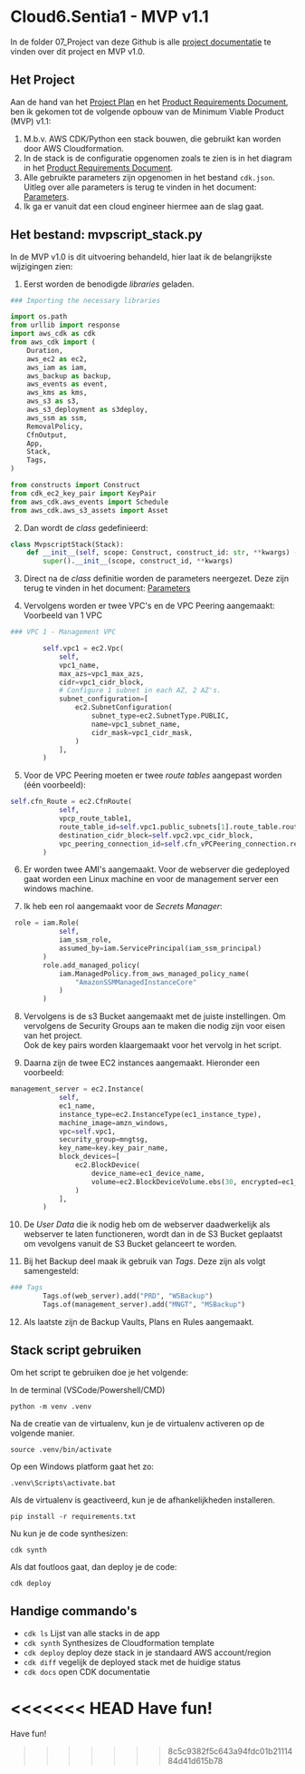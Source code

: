 
# Cloud6.Sentia1 - MVP v1.1

In de folder 07_Project van deze Github is alle [project documentatie](https://github.com/techgrounds/cloud-6-repo-henkvanderduim/tree/main/07_Project#readme) te vinden over dit project en MVP v1.0.

## Het Project
Aan de hand van het [Project Plan](https://docs.google.com/document/d/1CT8AtpS_o81EeGhCEzPSn8XVu-lkvngzHyz8zWnoGmE/edit) en het [Product Requirements Document](https://github.com/techgrounds/cloud-6-repo-henkvanderduim/blob/main/07_Project/Product_Requirements_Document.md), ben ik gekomen tot de volgende opbouw van de Minimum Viable Product (MVP) v1.1:  
1. M.b.v. AWS CDK/Python een stack bouwen, die gebruikt kan worden door AWS Cloudformation.
2. In de stack is de configuratie opgenomen zoals te zien is in het diagram in het [Product Requirements Document](https://github.com/techgrounds/cloud-6-repo-henkvanderduim/blob/main/07_Project/Product_Requirements_Document.md).
3. Alle gebruikte parameters zijn opgenomen in het bestand `cdk.json`. Uitleg over alle parameters is terug te vinden in het document: [Parameters](../mvpscript/parameters.md).
4. Ik ga er vanuit dat een cloud engineer hiermee aan de slag gaat. 

## Het bestand: mvpscript_stack.py
In de MVP v1.0 is dit uitvoering behandeld, hier laat ik de belangrijkste wijzigingen zien:  
1. Eerst worden de benodigde *libraries* geladen.  
```python
### Importing the necessary libraries

import os.path
from urllib import response
import aws_cdk as cdk
from aws_cdk import (
    Duration,
    aws_ec2 as ec2,
    aws_iam as iam,
    aws_backup as backup,
    aws_events as event,
    aws_kms as kms,
    aws_s3 as s3,
    aws_s3_deployment as s3deploy,
    aws_ssm as ssm,
    RemovalPolicy,
    CfnOutput,
    App,
    Stack,
    Tags,
)

from constructs import Construct
from cdk_ec2_key_pair import KeyPair
from aws_cdk.aws_events import Schedule
from aws_cdk.aws_s3_assets import Asset
```

2. Dan wordt de *class* gedefinieerd:  
```python
class MvpscriptStack(Stack):
    def __init__(self, scope: Construct, construct_id: str, **kwargs) -> None:
        super().__init__(scope, construct_id, **kwargs)
```

3. Direct na de *class* definitie worden de parameters neergezet. Deze zijn terug te vinden in het document: [Parameters](../mvpscript/parameters.md)

4. Vervolgens worden er twee VPC's en de VPC Peering aangemaakt:  
Voorbeeld van 1 VPC  
```python
### VPC 1 - Management VPC

        self.vpc1 = ec2.Vpc(
            self,
            vpc1_name,
            max_azs=vpc1_max_azs,
            cidr=vpc1_cidr_block,
            # Configure 1 subnet in each AZ, 2 AZ's.
            subnet_configuration=[
                ec2.SubnetConfiguration(
                    subnet_type=ec2.SubnetType.PUBLIC,
                    name=vpc1_subnet_name,
                    cidr_mask=vpc1_cidr_mask,
                )
            ],
        )
```

5. Voor de VPC Peering moeten er twee *route tables* aangepast worden (één voorbeeld):  
```python
self.cfn_Route = ec2.CfnRoute(
            self,
            vpcp_route_table1,
            route_table_id=self.vpc1.public_subnets[1].route_table.route_table_id,
            destination_cidr_block=self.vpc2.vpc_cidr_block,
            vpc_peering_connection_id=self.cfn_vPCPeering_connection.ref,
        )
```

6. Er worden twee AMI's aangemaakt. Voor de webserver die gedeployed gaat worden een Linux machine en voor de management server een windows machine.

7. Ik heb een rol aangemaakt voor de *Secrets Manager*:  
```python
 role = iam.Role(
            self, 
            iam_ssm_role,
            assumed_by=iam.ServicePrincipal(iam_ssm_principal)
        )
        role.add_managed_policy(
            iam.ManagedPolicy.from_aws_managed_policy_name(
                "AmazonSSMManagedInstanceCore"
            )
        )
```

8. Vervolgens is de  s3 Bucket aangemaakt met de juiste instellingen. Om vervolgens de Security Groups aan te maken die nodig zijn voor eisen van het project.  
Ook de key pairs worden klaargemaakt voor het vervolg in het script.

9.  Daarna zijn de twee EC2 instances aangemaakt. Hieronder een voorbeeld:  
```python
management_server = ec2.Instance(
            self,
            ec1_name,
            instance_type=ec2.InstanceType(ec1_instance_type),
            machine_image=amzn_windows,
            vpc=self.vpc1,
            security_group=mngtsg,
            key_name=key.key_pair_name,
            block_devices=[
                ec2.BlockDevice(
                    device_name=ec1_device_name,
                    volume=ec2.BlockDeviceVolume.ebs(30, encrypted=ec1_encrypted),
                )
            ],
        )
```

10. De *User Data* die ik nodig heb om de webserver daadwerkelijk als webserver te laten functioneren, wordt dan in de S3 Bucket geplaatst om vevolgens vanuit de S3 Bucket gelanceert te worden.

11. Bij het Backup deel maak ik gebruik van *Tags*. Deze zijn als volgt samengesteld:  
```python
### Tags
        Tags.of(web_server).add("PRD", "WSBackup")
        Tags.of(management_server).add("MNGT", "MSBackup")
```

12. Als laatste zijn de Backup Vaults, Plans en Rules aangemaakt.

## Stack script gebruiken
Om het script te gebruiken doe je het volgende:  

In de terminal (VSCode/Powershell/CMD)
```
python -m venv .venv
```

Na de creatie van de virtualenv, kun je de virtualenv activeren op de volgende manier.

```
source .venv/bin/activate
```

Op een Windows platform gaat het zo:

```
.venv\Scripts\activate.bat
```

Als de virtualenv is geactiveerd, kun je de afhankelijkheden installeren.

```
pip install -r requirements.txt
```

Nu kun je de code synthesizen:

```
cdk synth
```

Als dat foutloos gaat, dan deploy je de code:

```
cdk deploy
```

## Handige commando's

 * `cdk ls`          Lijst van alle stacks in de app
 * `cdk synth`       Synthesizes de Cloudformation template
 * `cdk deploy`      deploy deze stack in je standaard AWS account/region
 * `cdk diff`        vegelijk de deployed stack met de huidige status
 * `cdk docs`        open CDK documentatie

<<<<<<< HEAD
Have fun!
=======
Have fun!
>>>>>>> 8c5c9382f5c643a94fdc01b2111484d41d615b78
